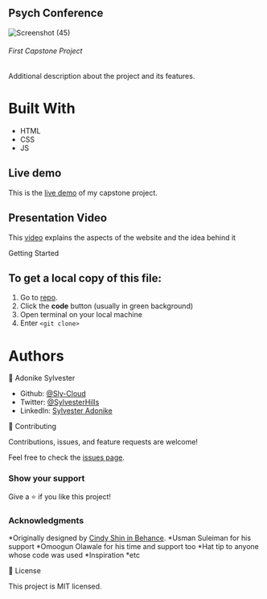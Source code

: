 <h2>Psych Conference</h2>

![Screenshot (45)](https://user-images.githubusercontent.com/69966775/124003051-63747900-d9ce-11eb-830e-f6d0c6c5144c.png)

<h6>First Capstone Project</h6>

Additional description about the project and its features.

<h1>Built With</h1>

- HTML
- CSS
- JS

## Live demo

This is the [live demo](https://sly-cloud.github.io/html-css-capstone/) of my capstone project.

## Presentation Video

This [video](https://www.loom.com/share/7117d7bbad67485dbe1d6c4bf97434a1) explains the aspects of the website and the idea behind it

Getting Started

<h2> To get a local copy of this file:</h2>

1. Go to [repo](https://sly-cloud/html-css-capstone/).
2. Click the **code** button (usually in green background)
3. Open terminal on your local machine
4. Enter `<git clone>`

<h1>Authors</h1>

👤 Adonike Sylvester

- Github: [@Sly-Cloud](https://github.com/Sly-Cloud)
- Twitter: [@SylvesterHills](https://twitter.com/SylvesterHills)
- LinkedIn: [Sylvester Adonike](https://www.linkedin.com/in/sylvester-adonike/)

🤝 Contributing

Contributions, issues, and feature requests are welcome!

Feel free to check the [issues page](https://sly-cloud.github.io/html-css-capstone/issues).

<h3>Show your support</h3>

Give a ⭐️ if you like this project!

<h3>Acknowledgments</h3>

*Originally designed by [Cindy Shin in Behance](https://www.behance.net/adagio07).
*Usman Suleiman for his support
*Omoogun Olawale for his time and support too
*Hat tip to anyone whose code was used
\*Inspiration
\*etc

📝 License

This project is MIT licensed.
